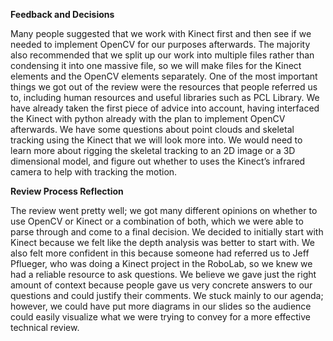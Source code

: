 **Feedback and Decisions**

Many people suggested that we work with Kinect first and then see if we needed to implement OpenCV for our purposes afterwards. The majority also recommended that we split up our work into multiple files rather than condensing it into one massive file, so we will make files for the Kinect elements and the OpenCV elements separately. One of the most important things we got out of the review were the resources that people referred us to, including human resources and useful libraries such as PCL Library. We have already taken the first piece of advice into account, having interfaced the Kinect with python already with the plan to implement OpenCV afterwards. We have some questions about point clouds and skeletal tracking using the Kinect that we will look more into. We would need to learn more about rigging the skeletal tracking to an 2D image or a 3D dimensional model, and figure out whether to uses the Kinect’s infrared camera to help with tracking the motion. 



**Review Process Reflection** 

The review went pretty well; we got many different opinions on whether to use OpenCV or Kinect or a combination of both, which we were able to parse through and come to a final decision. We decided to initially start with Kinect because we felt like the depth analysis was better to start with. We also felt more confident in this because someone had referred us to Jeff Pflueger, who was doing a Kinect project in the RoboLab, so we knew we had a reliable resource to ask questions. We believe we gave just the right amount of context because people gave us very concrete answers to our questions and could justify their comments. We stuck mainly to our agenda; however, we could have put more diagrams in our slides so the audience could easily visualize what we were trying to convey for a more effective technical review. 
